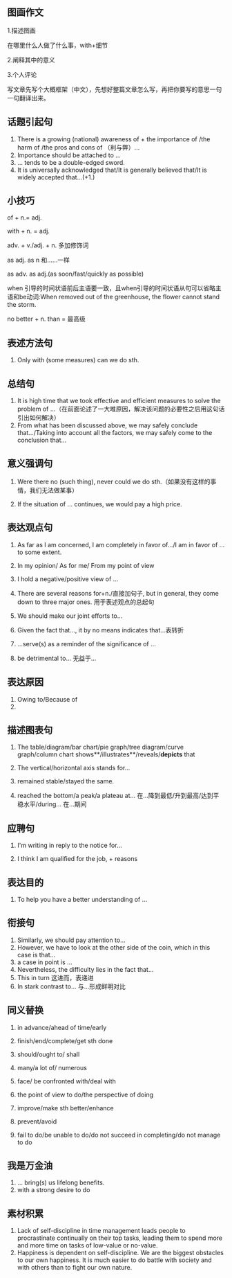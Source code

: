 ## 图画作文

1.描述图画

  在哪里什么人做了什么事，with+细节

2.阐释其中的意义

3.个人评论

写文章先写个大概框架（中文），先想好整篇文章怎么写，再把你要写的意思一句一句翻译出来。

## 话题引起句

1. There is a growing (national) awareness of + the importance of /the harm of /the pros and cons of （利与弊）...
2. Importance should be attached to ...
3. ... tends to be a double-edged sword.
4. It is universally acknowledged that/It is generally believed that/It is widely accepted that...(+1.)



## 小技巧

of + n.= adj.

with + n. = adj.

adv. + v./adj. + n. 多加修饰词

as adj. as n 和……一样

as adv. as adj.(as soon/fast/quickly as possible)

when 引导的时间状语前后主语要一致，且when引导的时间状语从句可以省略主语和be动词:When removed out of the greenhouse, the flower cannot stand the storm.

no better + n. than = 最高级

## 表述方法句

1. Only with (some measures) can we do sth.



## 总结句

1. It is high time that we took effective and efficient measures to solve the problem of ...（在前面论述了一大堆原因，解决该问题的必要性之后用这句话引出如何解决）
2. From what has been discussed above, we may safely conclude that.../Taking into account all the factors, we may safely come to the conclusion that...



## 意义强调句

1. Were there no (such thing), never could we do sth.（如果没有这样的事情，我们无法做某事）

2. If the situation of ... continues, we would pay a high price.

## 表达观点句

1. As far as I am concerned, I am completely in favor of.../I am in favor of ... to some extent.
2. In my opinion/ As for me/ From my point of view
3. I hold a negative/positive view of ...
4. There are several reasons for+n./直接加句子, but in general, they come down to three major ones. 用于表述观点的总起句

5. We should make our joint efforts to...
6. Given the fact that..., it by no means indicates that...表转折
7. ...serve(s) as a reminder of the significance of ...
8. be detrimental to... 无益于...

## 表达原因

1. Owing to/Because of 
2. 



## 描述图表句

1. The table/diagram/bar chart/pie graph/tree diagram/curve graph/column chart shows**/illustrates**/reveals/**depicts** that 

2. The vertical/horizontal axis stands for...
3. remained stable/stayed the same.
4. reached the bottom/a peak/a plateau at... 在...降到最低/升到最高/达到平稳水平/during... 在...期间



## 应聘句

1. I'm writing in reply to the notice for...

2. I think I am qualified for the job, + reasons



## 表达目的

1. To help you have a better understanding of ...



## 衔接句

1. Similarly, we should pay attention to...
2. However, we have to look at the other side of the coin, which in this case is that...
3. a case in point is ...
4. Nevertheless, the difficulty lies in the fact that...
5. This in turn 这进而，表递进
6. In stark contrast to... 与...形成鲜明对比



## 同义替换

1. in advance/ahead of time/early
2. finish/end/complete/get sth done

3. should/ought to/ shall

4. many/a lot of/ numerous
5. face/ be confronted with/deal with
6. the point of view to do/the perspective of doing
7. improve/make sth better/enhance
8. prevent/avoid
9. fail to do/be unable to do/do not succeed in completing/do not manage to do



## 我是万金油

1. ... bring(s) us lifelong benefits.
2. with a strong desire to do



## 素材积累

1. Lack of self-discipline in time management leads people to procrastinate continually on their top tasks, leading them to spend more and more time on tasks of low-value or no-value.
2. Happiness is dependent on self-discipline. We are the biggest obstacles to our own happiness. It is much easier to do battle with society and with others than to fight our own nature.